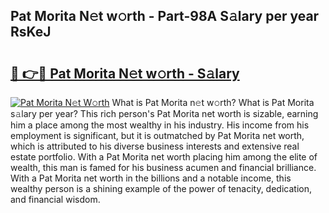 ## Pat Morita N𝚎t w𝚘rth - Part-98A S𝚊lary per year RsKeJ

# <h2><a href="http://gc48onq.nevu.top/?p=Pat+Morita">🔗 👉🔴 Pat Morita N𝚎t w𝚘rth - S𝚊lary</a></h2>

[![Pat Morita N𝚎t W𝚘rth](https://i.imgur.com/Oavwk0R.jpeg)](http://gc48onq.nevu.top/?p=Pat+Morita)
What is Pat Morita n𝚎t w𝚘rth? What is Pat Morita s𝚊lary per year?
This rich person's Pat Morita net worth is sizable, earning him a place among the most wealthy in his industry. His income from his employment is significant, but it is outmatched by Pat Morita net worth, which is attributed to his diverse business interests and extensive real estate portfolio. With a Pat Morita net worth placing him among the elite of wealth, this man is famed for his business acumen and financial brilliance. With a Pat Morita net worth in the billions and a notable income, this wealthy person is a shining example of the power of tenacity, dedication, and financial wisdom.
